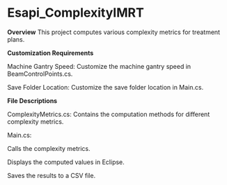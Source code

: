 # Esapi_ComplexityIMRT
**Overview**
This project computes various complexity metrics for treatment plans.

**Customization Requirements**

Machine Gantry Speed: Customize the machine gantry speed in BeamControlPoints.cs.

Save Folder Location: Customize the save folder location in Main.cs.

**File Descriptions**

ComplexityMetrics.cs: Contains the computation methods for different complexity metrics.

Main.cs:

Calls the complexity metrics.

Displays the computed values in Eclipse.

Saves the results to a CSV file.
